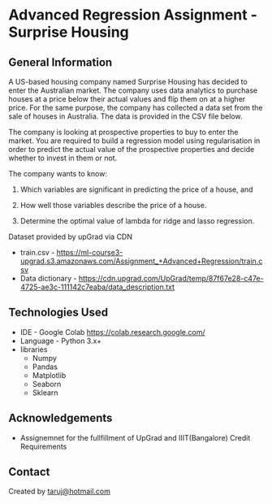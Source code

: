 # Advanced Regression Assignment - Surprise Housing

## General Information
A US-based housing company named Surprise Housing has decided to enter the Australian market. The company uses data analytics to purchase houses at a price below their actual values and flip them on at a higher price. For the same purpose, the company has collected a data set from the sale of houses in Australia. The data is provided in the CSV file below. 

The company is looking at prospective properties to buy to enter the market. You are required to build a regression model using regularisation in order to predict the actual value of the prospective properties and decide whether to invest in them or not. 

The company wants to know:

1. Which variables are significant in predicting the price of a house, and

2. How well those variables describe the price of a house.

3. Determine the optimal value of lambda for ridge and lasso regression.

Dataset provided by upGrad via CDN
- train.csv - https://ml-course3-upgrad.s3.amazonaws.com/Assignment_+Advanced+Regression/train.csv
- Data dictionary - https://cdn.upgrad.com/UpGrad/temp/87f67e28-c47e-4725-ae3c-111142c7eaba/data_description.txt

## Technologies Used
- IDE - Google Colab https://colab.research.google.com/
- Language - Python 3.x+
- libraries
    - Numpy
    - Pandas
    - Matplotlib
    - Seaborn
    - Sklearn
  

## Acknowledgements
- Assignemnet for the fullfillment of UpGrad and IIIT(Bangalore) Credit Requirements


## Contact
Created by taruj@hotmail.com

